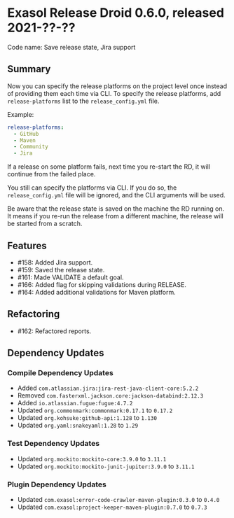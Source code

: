 # Exasol Release Droid 0.6.0, released 2021-??-??

Code name: Save release state, Jira support

## Summary

Now you can specify the release platforms on the project level once instead of providing them each time via CLI. To
specify the release platforms, add `release-platforms` list to the `release_config.yml` file.

Example:

```yaml
release-platforms:
  - GitHub
  - Maven
  - Community
  - Jira  
```

If a release on some platform fails, next time you re-start the RD, it will continue from the failed place.

You still can specify the platforms via CLI. If you do so, the `release_config.yml` file will be ignored, and the CLI
arguments will be used.

Be aware that the release state is saved on the machine the RD running on. It means if you re-run the release from a
different machine, the release will be started from a scratch.

## Features

* #158: Added Jira support.
* #159: Saved the release state.
* #161: Made VALIDATE a default goal.
* #166: Added flag for skipping validations during RELEASE.
* #164: Added additional validations for Maven platform.

## Refactoring

* #162: Refactored reports.

## Dependency Updates

### Compile Dependency Updates

* Added `com.atlassian.jira:jira-rest-java-client-core:5.2.2`
* Removed `com.fasterxml.jackson.core:jackson-databind:2.12.3`
* Added `io.atlassian.fugue:fugue:4.7.2`
* Updated `org.commonmark:commonmark:0.17.1` to `0.17.2`
* Updated `org.kohsuke:github-api:1.128` to `1.130`
* Updated `org.yaml:snakeyaml:1.28` to `1.29`

### Test Dependency Updates

* Updated `org.mockito:mockito-core:3.9.0` to `3.11.1`
* Updated `org.mockito:mockito-junit-jupiter:3.9.0` to `3.11.1`

### Plugin Dependency Updates

* Updated `com.exasol:error-code-crawler-maven-plugin:0.3.0` to `0.4.0`
* Updated `com.exasol:project-keeper-maven-plugin:0.7.0` to `0.7.3`
